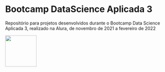 # Bootcamp DataScience Aplicada 3

Repositório para projetos desenvolvidos durante o Bootcamp Data Science Aplicada 3, realizado na Alura, de novembro de 2021 a fevereiro de 2022

<img src="https://yt3.ggpht.com/ytc/AKedOLRszi3O39AB5-uw_1jkrxJppwegjToBgIKFIOqiiA=s900-c-k-c0x00ffffff-no-rj" width="100" height="100">
